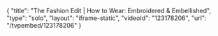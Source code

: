 {
    "title": "The Fashion Edit | How to Wear: Embroidered & Embellished",
    "type": "solo",
    "layout": "iframe-static",
    "videoId": "123178206",
    "url": "\/tvpembed\/123178206"
}